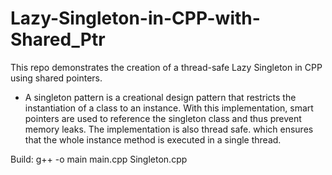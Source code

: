 # Lazy-Singleton-in-CPP-with-Shared_Ptr
This repo demonstrates the creation of a thread-safe Lazy Singleton in CPP using shared pointers.

 - A singleton pattern is a creational design pattern that restricts the instantiation of a class to an instance. With this implementation, smart pointers are used to reference the singleton class and thus prevent memory leaks. The implementation is also thread safe. which ensures that the whole instance method is executed in a single thread.

 Build: g++ -o main main.cpp Singleton.cpp
